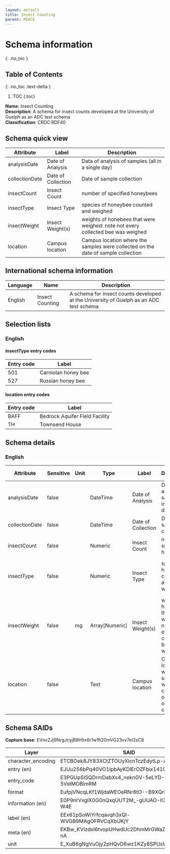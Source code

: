```yaml
---
layout: default  
title: Insect Counting  
parent: PEACE
---
```


# Schema information
{: .no_toc }

## Table of Contents
{: .no_toc .text-delta }

1. TOC
{:toc}

**Name**: Insect Counting  
**Description**: A schema for insect counts developed at the University of Guelph as an ADC test schema  
**Classification**: CRDC:RDF40  

## Schema quick view

| Attribute | Label | Description |
| --- | --- | --- |
| analysisDate | Date of Analysis | Data of analysis of samples (all in a single day) |
| collectionDate | Date of Collection | Date of sample collection |
| insectCount | Insect Count | number of specified honeybees |
| insectType | Insect Type | species of honeybee counted and weighed |
| insectWeight | Insect Weight(s) | weights of honebees that were weighed: note not every collected bee was weighed |
| location | Campus location | Campus location where the samples were collected on the date of sample collection |

## International schema information

| Language | Name | Description |
| --- | --- | --- |
| English | Insect Counting | A schema for insect counts developed at the University of Guelph as an ADC test schema |

## Selection lists

### English

#### insectType entry codes

| Entry code | Label |
| --- | --- |
| 501 | Carniolan honey bee |
| 527 | Russian honey bee |

#### location entry codes

| Entry code | Label |
| --- | --- |
| BAFF | Bedrock Aquifer Field Facility |
| TH | Townsend House |

## Schema details

### English

| Attribute | Sensitive | Unit | Type | Label | Description | List | Character encoding | Format rule |
| --- | --- | --- | --- | --- | --- | --- | --- | --- |
| analysisDate | false |  | DateTime | Date of Analysis | Data of analysis of samples (all in a single day) | Not a list | utf-8 | YYYY\-MM\-DD |
| collectionDate | false |  | DateTime | Date of Collection | Date of sample collection | Not a list | utf-8 | YYYY\-MM\-DD |
| insectCount | false |  | Numeric | Insect Count | number of specified honeybees | Not a list | utf-8 | ^\[\+\-\]?\\d\+$ |
| insectType | false |  | Numeric | Insect Type | species of honeybee counted and weighed | Carniolan honey bee, Russian honey bee | utf-8 | ^\[\+\-\]?\\d\+$ |
| insectWeight | false | mg | Array[Numeric] | Insect Weight(s) | weights of honebees that were weighed: note not every collected bee was weighed | Not a list | utf-8 | ^\[\+\-\]?\\d\+$ |
| location | false |  | Text | Campus location | Campus location where the samples were collected on the date of sample collection | Bedrock Aquifer Field Facility, Townsend House | utf-8 | \[A\-Z\]\* |

## Schema SAIDs

**Capture base**: EVnvZJj9NrgJcyjB9Hltx6r1w1fi20mVG23vv7eI2sC8

| Layer | SAID |
| --- | --- |
| character_encoding | ETCBOek8JY83XCtZTOUyXlcnTczEdytLp-xpC7eDGRGY |
| entry (en) | EJUu256bPq40VO1IpbAyKDlErOZFbix141GerLcOfgh4 |
| entry_code | E3PGUpSlSQDrmDabXs4_neknGV-5eLYD-5VstMOBimRM |
| format | EufpjVNcqLKf1WjdaWEOeRNr8tO--B9XQrDgYMtgPbNE |
| information (en) | E0P9nrVxglX0G0nQxqUUT2M_-gUUAO-Il3zVBDfD-W4E |
| label (en) | EEx61pSoWiYrfcqavqh3xQl-WVGB9MAgOFRVCqXbUKjY |
| meta (en) | EKBw_KVlzdxI6tvopUHwdUc2DhmMrGWaZ3h7q1pWi-nA |
| unit | E_XuB6gNgVuOjy2pHQvD6wz1KZy8SPUsVTjxYiH0b250 |
